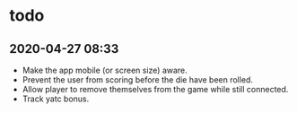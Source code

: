 # todo

## 2020-04-27 08:33
- Make the app mobile (or screen size) aware.
- Prevent the user from scoring before the die have been rolled.
- Allow player to remove themselves from the game while still connected.
- Track yatc bonus.
